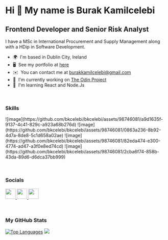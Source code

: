 Hi 👋 My name is Burak Kamilcelebi
==================================

Frontend Developer and Senior Risk Analyst
------------------------------------------

I have a MSc in International Procurement and Supply Management along with a HDip in Software Development.

* 🌍  I'm based in Dublin City, Ireland
* 🖥️  See my portfolio at [here](https://bkcelebi.github.io/portfolio/)
* ✉️  You can contact me at [burakkamilcelebi@gmail.com](mailto:burakkamilcelebi@gmail.com)
* 🚀  I'm currently working on [The Odin Project](https://www.theodinproject.com/)
* 🧠  I'm learning React and Node.Js
</br>

### Skills

<p align="left">
![image](https://github.com/bkcelebi/bkcelebi/assets/98746081/a9d1635f-9137-4c41-829c-a923a68b276d) ![image](https://github.com/bkcelebi/bkcelebi/assets/98746081/0863a236-8b92-4d7a-8de8-5c1d658a02ae) ![image](https://github.com/bkcelebi/bkcelebi/assets/98746081/82eda474-e300-4774-ad47-a3f0e8ed74cd) ![image](https://github.com/bkcelebi/bkcelebi/assets/98746081/2cba6f74-858b-43da-89d6-d6dca37bb999)
</p>
</br>


### Socials

<p align="left"> 
  <a href="https://discord.com/users/KC_dev#3465" target="_blank" rel="noreferrer">
    <picture> 
      <source media="(prefers-color-scheme: dark)" srcset="undefined" /> <source media="(prefers-color-scheme: light)" srcset="https://raw.githubusercontent.com/danielcranney/readme-generator/main/public/icons/socials/discord.svg" /> 
      <img src="https://raw.githubusercontent.com/danielcranney/readme-generator/main/public/icons/socials/discord.svg" width="32" height="32" /> 
    </picture> 
  </a> <a href="https://www.github.com/bkcelebi" target="_blank" rel="noreferrer"> 
    <picture> 
      <source media="(prefers-color-scheme: dark)" srcset="https://raw.githubusercontent.com/danielcranney/readme-generator/main/public/icons/socials/github-dark.svg" /> <source media="(prefers-color-scheme: light)" srcset="https://raw.githubusercontent.com/danielcranney/readme-generator/main/public/icons/socials/github.svg" /> 
      <img src="https://raw.githubusercontent.com/danielcranney/readme-generator/main/public/icons/socials/github.svg" width="32" height="32" /> 
    </picture> 
  </a> 
  <a href="https://www.linkedin.com/in/burak-kamilcelebi/" target="_blank" rel="noreferrer"> 
    <picture> 
      <source media="(prefers-color-scheme: dark)" srcset="undefined" /> <source media="(prefers-color-scheme: light)" srcset="https://raw.githubusercontent.com/danielcranney/readme-generator/main/public/icons/socials/linkedin.svg" />
      <img src="https://raw.githubusercontent.com/danielcranney/readme-generator/main/public/icons/socials/linkedin.svg" width="32" height="32" /> 
    </picture> 
  </a>
</p>
</br>


### My GitHub Stats

<a href="https://github.com/bkcelebi" align="left"><img src="https://github-readme-stats.vercel.app/api/top-langs/?username=bkcelebi&langs_count=10&title_color=0891b2&text_color=ffffff&icon_color=0891b2&bg_color=1c1917&hide_border=true&locale=en&custom_title=Top%20%Languages" alt="Top Languages" /></a>
<a href="http://www.github.com/bkcelebi"><img src="https://github-readme-streak-stats.herokuapp.com/?user=bkcelebi&stroke=ffffff&background=1c1917&ring=0891b2&fire=0891b2&currStreakNum=ffffff&currStreakLabel=0891b2&sideNums=ffffff&sideLabels=ffffff&dates=ffffff&hide_border=true" /></a>

</br>
